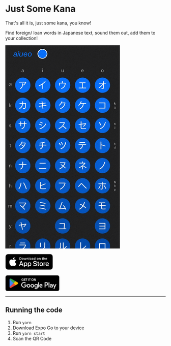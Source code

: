 # Just Some Kana

That's all it is, just some kana, you know!

Find foreign/ loan words in Japanese text, sound them out, add them to your collection!

![Demo](docs/demo-1.gif)

[<img src="docs/app-store.svg" height=50 />](https://apps.apple.com/us/app/just-some-kana/id1671606312)

[<img src="docs/play-store.png" height=50 />](https://play.google.com/store/apps/details?id=com.keithkurak.justkana)

---

## Running the code

1. Run `yarn`
2. Download Expo Go to your device
3. Run `yarn start`
4. Scan the QR Code
